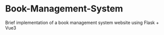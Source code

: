 # Book-Management-System
Brief implementation of a book management system website using Flask + Vue3
